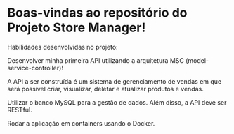 # Boas-vindas ao repositório do Projeto Store Manager!

Habilidades desenvolvidas no projeto:

  Desenvolver minha primeira API utilizando a arquitetura MSC (model-service-controller)!

  A API a ser construída é um sistema de gerenciamento de vendas em que será possível criar, visualizar, deletar e atualizar produtos e vendas.

  Utilizar o banco MySQL para a gestão de dados. Além disso, a API deve ser RESTful.

  Rodar a aplicação em containers usando o Docker.